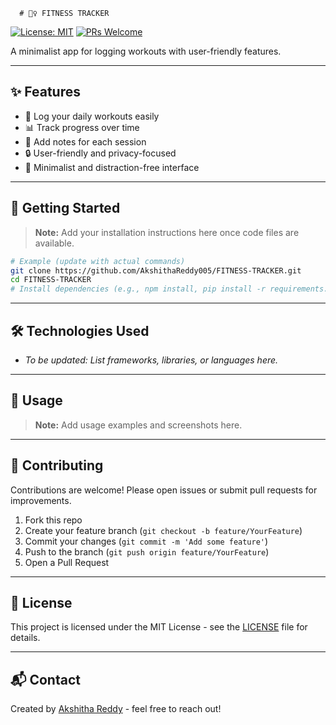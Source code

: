       # 🏋️‍♀️ FITNESS TRACKER

[![License: MIT](https://img.shields.io/badge/License-MIT-yellow.svg)](LICENSE)
[![PRs Welcome](https://img.shields.io/badge/PRs-welcome-brightgreen.svg)](CONTRIBUTING.md)

A minimalist app for logging workouts with user-friendly features.

---

## ✨ Features
- 📅 Log your daily workouts easily
- 📊 Track progress over time
- 📝 Add notes for each session
- 🔒 User-friendly and privacy-focused
- 🎯 Minimalist and distraction-free interface

---

## 🚀 Getting Started

> **Note:** Add your installation instructions here once code files are available.

```bash
# Example (update with actual commands)
git clone https://github.com/AkshithaReddy005/FITNESS-TRACKER.git
cd FITNESS-TRACKER
# Install dependencies (e.g., npm install, pip install -r requirements.txt, etc.)
```

---

## 🛠️ Technologies Used
- _To be updated: List frameworks, libraries, or languages here._

---

## 📖 Usage

> **Note:** Add usage examples and screenshots here.

---

## 🤝 Contributing

Contributions are welcome! Please open issues or submit pull requests for improvements.

1. Fork this repo
2. Create your feature branch (`git checkout -b feature/YourFeature`)
3. Commit your changes (`git commit -m 'Add some feature'`)
4. Push to the branch (`git push origin feature/YourFeature`)
5. Open a Pull Request

---

## 📄 License

This project is licensed under the MIT License - see the [LICENSE](LICENSE) file for details.

---

## 📬 Contact

Created by [Akshitha Reddy](https://github.com/AkshithaReddy005) - feel free to reach out!
